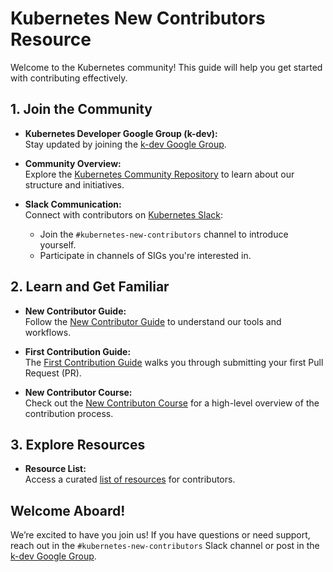 # Kubernetes New Contributors Resource

Welcome to the Kubernetes community! This guide will help you get started with contributing effectively.

## 1. Join the Community

- **Kubernetes Developer Google Group (k-dev):**  
  Stay updated by joining the [k-dev Google Group](https://groups.google.com/a/kubernetes.io/g/dev).

- **Community Overview:**  
  Explore the [Kubernetes Community Repository](https://github.com/kubernetes/community) to learn about our structure and initiatives.

- **Slack Communication:**  
  Connect with contributors on [Kubernetes Slack](https://kubernetes.slack.com/):  
  - Join the `#kubernetes-new-contributors` channel to introduce yourself.  
  - Participate in channels of SIGs you're interested in.

## 2. Learn and Get Familiar

- **New Contributor Guide:**  
  Follow the [New Contributor Guide](https://k8s.dev/guide) to understand our tools and workflows.

- **First Contribution Guide:**  
  The [First Contribution Guide](https://www.kubernetes.dev/docs/guide/first-contribution/) walks you through submitting your first Pull Request (PR).
- **New Contributor Course:**  
  Check out the [New Contributon Course](https://www.kubernetes.dev/docs/onboarding/) 
  for a high-level overview of the contribution process.



## 3. Explore Resources

- **Resource List:**  
  Access a curated [list of resources](https://bit.ly/kubernetes-resources) for contributors.

## Welcome Aboard!

We’re excited to have you join us! If you have questions or need support, reach out in the `#kubernetes-new-contributors` Slack channel or post in the [k-dev Google Group](https://groups.google.com/a/kubernetes.io/g/dev).
